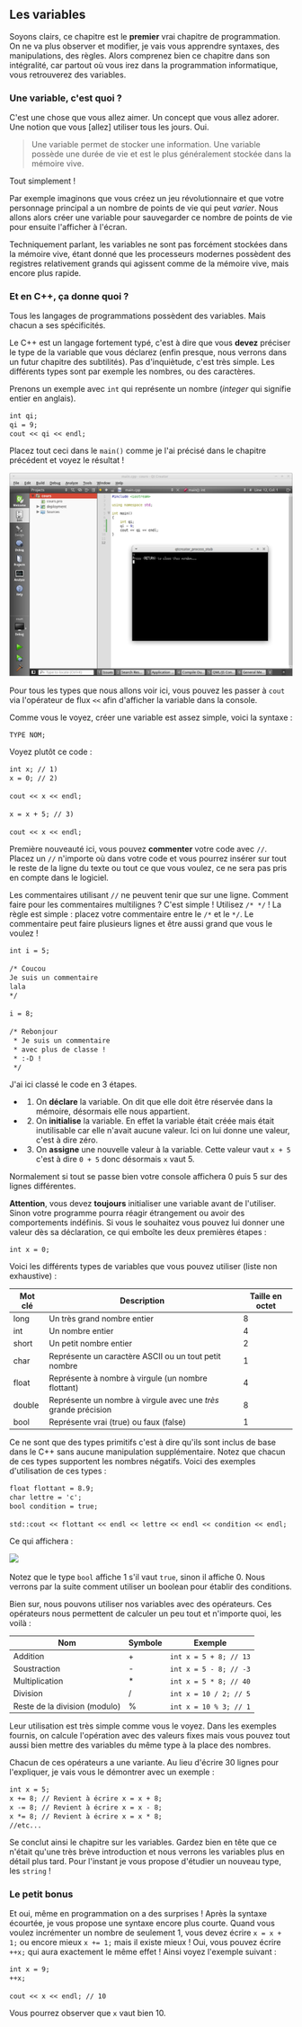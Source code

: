## Les variables

Soyons clairs, ce chapitre est le **premier** vrai chapitre de programmation. On
ne va plus observer et modifier, je vais vous apprendre syntaxes, des
manipulations, des règles. Alors comprenez bien ce chapitre dans son intégralité,
car partout où vous irez dans la programmation informatique, vous retrouverez
des variables.

### Une variable, c'est quoi ?

C'est une chose que vous allez aimer. Un concept que vous allez adorer. Une
notion que vous [allez] utiliser tous les jours. Oui.

> Une variable permet de stocker une information. Une variable possède une
> durée de vie et est le plus généralement stockée dans la mémoire vive.

Tout simplement !

Par exemple imaginons que vous créez un jeu révolutionnaire et que votre
personnage principal a un nombre de points de vie qui peut *varier*. Nous allons
alors créer une variable pour sauvegarder ce nombre de points de vie pour 
ensuite l'afficher à l'écran.

Techniquement parlant, les variables ne sont pas forcément stockées dans la
mémoire vive, étant donné que les processeurs modernes possèdent des registres
relativement grands qui agissent comme de la mémoire vive, mais encore plus 
rapide.

### Et en C++, ça donne quoi ?

Tous les langages de programmations possèdent des variables. Mais chacun a ses
spécificités.

Le C++ est un langage fortement typé, c'est à dire que vous **devez** préciser
le type de la variable que vous déclarez (enfin presque, nous verrons dans un
futur chapitre des subtilités). Pas d'inquiètude, c'est très simple. Les 
différents types sont par exemple les nombres, ou des caractères.

Prenons un exemple avec ```int``` qui représente un nombre (*integer* qui
signifie entier en anglais).

    int qi;
    qi = 9;
    cout << qi << endl;
    
Placez tout ceci dans le ```main()``` comme je l'ai précisé dans le chapitre
précédent et voyez le résultat !

![](2_4_int_qi_equal_9.png)

Pour tous les types que nous allons voir ici, vous pouvez les passer à ```cout```
via l'opérateur de flux ```<<``` afin d'afficher la variable dans la console.

Comme vous le voyez, créer une variable est assez simple, voici la syntaxe :
  
    TYPE NOM;

Voyez plutôt ce code :

    int x; // 1)
    x = 0; // 2)
    
    cout << x << endl;
    
    x = x + 5; // 3)
    
    cout << x << endl;
    
Première nouveauté ici, vous pouvez **commenter** votre code avec ```//```. Placez un
```//``` n'importe où dans votre code et vous pourrez insérer sur tout le reste de la
ligne du texte ou tout ce que vous voulez, ce ne sera pas pris en compte dans le
logiciel.

Les commentaires utilisant ```//``` ne peuvent tenir que sur une ligne. Comment
faire pour les commentaires multilignes ? C'est simple ! Utilisez ```/* */``` !
La règle est simple : placez votre commentaire entre le ```/*``` et le ```*/```.
Le commentaire peut faire plusieurs lignes et être aussi grand que vous le voulez !

    int i = 5;
    
    /* Coucou
    Je suis un commentaire
    lala
    */
    
    i = 8;
    
    /* Rebonjour
     * Je suis un commentaire
     * avec plus de classe !
     * :-D !
     */

J'ai ici classé le code en 3 étapes.

+ 1) On **déclare** la variable. On dit que elle doit être réservée dans
la mémoire, désormais elle nous appartient.
+ 2) On **initialise** la variable. En effet la variable était créée mais était
inutilisable car elle n'avait aucune valeur. Ici on lui donne une valeur, 
c'est à dire zéro.
+ 3) On **assigne** une nouvelle valeur à la variable. Cette valeur vaut ```x + 5```
c'est à dire ```0 + 5``` donc désormais ```x``` vaut 5.

Normalement si tout se passe bien votre console affichera 0 puis 5 sur des lignes
différentes.

**Attention**, vous devez **toujours** initialiser une variable avant de
l'utiliser. Sinon votre programme pourra réagir étrangement ou avoir des
comportements indéfinis. Si vous le souhaitez vous pouvez lui donner une valeur
dès sa déclaration, ce qui emboîte les deux premières étapes :

    int x = 0;
    
Voici les différents types de variables que vous pouvez utiliser (liste non
exhaustive) :

| Mot clé | Description | Taille en octet |
| -- | -- | -- |
| long | Un très grand nombre entier | 8 |
| int | Un nombre entier | 4 |
| short | Un petit nombre entier | 2 |
| char | Représente un caractère ASCII ou un tout petit nombre | 1 |
| float | Représente à nombre à virgule (un nombre flottant) | 4 |
| double | Représente un nombre à virgule avec une *très* grande précision | 8 |
| bool | Représente vrai (true) ou faux (false) | 1 |

Ce ne sont que des types primitifs c'est à dire qu'ils sont inclus de base dans
le C++ sans aucune manipulation supplémentaire. Notez que chacun de ces types
supportent les nombres négatifs. Voici des exemples d'utilisation
de ces types :

    float flottant = 8.9;
    char lettre = 'c';
    bool condition = true;
    
    std::cout << flottant << endl << lettre << endl << condition << endl;

Ce qui affichera :

![](2_4_different_variable_types.png)

Notez que le type ```bool``` affiche 1 s'il vaut ```true```, sinon il affiche 0.
Nous verrons par la suite comment utiliser un boolean pour établir des conditions.

Bien sur, nous pouvons utiliser nos variables avec des opérateurs. Ces opérateurs
nous permettent de calculer un peu tout et n'importe quoi, les voilà :

| Nom | Symbole | Exemple |
| -- | -- | -- |
| Addition | + | ```int x = 5 + 8; // 13``` |
| Soustraction | - | ```int x = 5 - 8; // -3``` |
| Multiplication | * | ```int x = 5 * 8; // 40``` |
| Division | / | ```int x = 10 / 2; // 5``` |
| Reste de la division (modulo) | % | ```int x = 10 % 3; // 1``` |

Leur utilisation est très simple comme vous le voyez. Dans les exemples fournis,
on calcule l'opération avec des valeurs fixes mais vous pouvez tout aussi bien
mettre des variables du même type à la place des nombres.

Chacun de ces opérateurs a une variante. Au lieu d'écrire 30 lignes pour
l'expliquer, je vais vous le démontrer avec un exemple :

    int x = 5;
    x += 8; // Revient à écrire x = x + 8;
    x -= 8; // Revient à écrire x = x - 8;
    x *= 8; // Revient à écrire x = x * 8;
    //etc...
    
Se conclut ainsi le chapitre sur les variables. Gardez bien en tête que ce n'était
qu'une très brève introduction et nous verrons les variables plus en détail
plus tard. Pour l'instant je vous propose d'étudier un nouveau type, les 
```string``` !

### Le petit bonus

Et oui, même en programmation on a des surprises ! Après la syntaxe écourtée, je
vous propose une syntaxe encore plus courte. Quand vous voulez incrémenter un
nombre de seulement 1, vous devez écrire ```x = x + 1;``` ou encore mieux
```x += 1;``` mais il existe mieux ! Oui, vous pouvez écrire ```++x;``` qui
aura exactement le même effet ! Ainsi voyez l'exemple suivant :

    int x = 9;
    ++x;
    
    cout << x << endl; // 10
    
Vous pourrez observer que ```x``` vaut bien 10.
